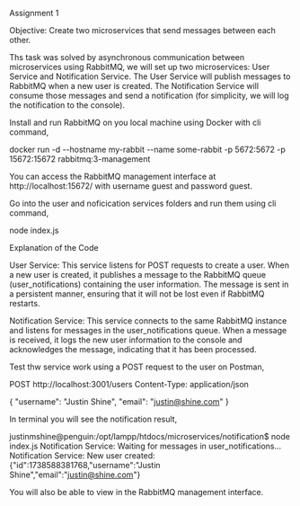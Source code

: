 Assignment 1

Objective: Create two microservices that send messages between each other.

Ths task was solved by asynchronous communication between microservices using RabbitMQ, we will set up two microservices: User Service and Notification Service. The User Service will publish messages to RabbitMQ when a new user is created. The Notification Service will consume those messages and send a notification (for simplicity, we will log the notification to the console).

Install and run RabbitMQ on you local machine using Docker with cli command, 

docker run -d --hostname my-rabbit --name some-rabbit -p 5672:5672 -p 15672:15672 rabbitmq:3-management

You can access the RabbitMQ management interface at http://localhost:15672/ with username guest and password guest.

Go into the user and noficication services folders and run them using cli command, 

node index.js

Explanation of the Code

User Service:
This service listens for POST requests to create a user.
When a new user is created, it publishes a message to the RabbitMQ queue (user_notifications) containing the user information.
The message is sent in a persistent manner, ensuring that it will not be lost even if RabbitMQ restarts.

Notification Service:
This service connects to the same RabbitMQ instance and listens for messages in the user_notifications queue.
When a message is received, it logs the new user information to the console and acknowledges the message, indicating that it has been processed.

Test thw service work using a POST request to the user on Postman, 

POST http://localhost:3001/users
Content-Type: application/json

{
    "username": "Justin Shine",
    "email": "justin@shine.com"
}

In terminal you will see the notification result, 

justinmshine@penguin:/opt/lampp/htdocs/microservices/notification$ node index.js 
Notification Service: Waiting for messages in user_notifications...
Notification Service: New user created: {"id":1738588381768,"username":"Justin Shine","email":"justin@shine.com"}

You will also be able to view in the RabbitMQ management interface. 